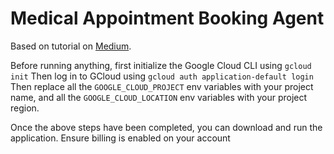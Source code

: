# Medical Appointment Booking Agent

Based on tutorial on [Medium](https://medium.com/@rohanmitra8/deploying-a-google-adk-agent-with-docker-and-docker-compose-4a0e85ca2970).

Before running anything, first initialize the Google Cloud CLI using `gcloud init`
Then log in to GCloud using `gcloud auth application-default login`
Then replace all the `GOOGLE_CLOUD_PROJECT` env variables with your project name, and all the `GOOGLE_CLOUD_LOCATION` env variables with your project region.

Once the above steps have been completed, you can download and run the application. Ensure billing is enabled on your account
